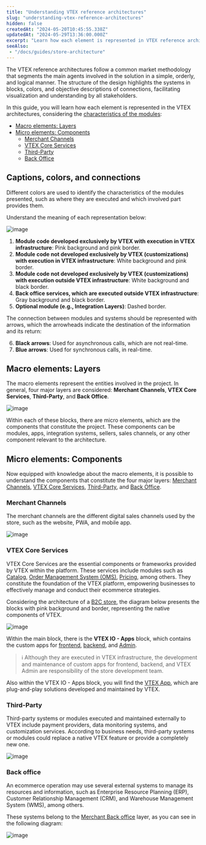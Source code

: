 ```yaml
---
title: "Understanding VTEX reference architectures"
slug: "understanding-vtex-reference-architectures"
hidden: false
createdAt: "2024-05-20T10:45:55.338Z"
updatedAt: "2024-05-29T13:36:00.000Z"
excerpt: "Learn how each element is represented in VTEX reference architectures."
seeAlso:
 - "/docs/guides/store-architecture"
---
```


The VTEX reference architectures follow a common market methodology that segments the main agents involved in the solution in a simple, orderly, and logical manner. The structure of the design highlights the systems in blocks, colors, and objective descriptions of connections, facilitating visualization and understanding by all stakeholders.

In this guide, you will learn how each element is represented in the VTEX architectures, considering the [characteristics of the modules](#captions-colors-and-connections):

- [Macro elements: Layers](#macro-elements-layers)
- [Micro elements: Components](#micro-elements-components)
  - [Merchant Channels](#merchant-channels)
  - [VTEX Core Services](#vtex-core-services)
  - [Third-Party](#third-party)
  - [Back Office](#back-office)

## Captions, colors, and connections

Different colors are used to identify the characteristics of the modules presented, such as where they are executed and which involved part provides them.

Understand the meaning of each representation below:

![image](https://cdn.jsdelivr.net/gh/vtexdocs/dev-portal-content@main/docs/guides/VTEX-Platform-Overview/store-architecture/legend-and-colors.png)

1. **Module code developed exclusively by VTEX with execution in VTEX infrastructure**: Pink background and pink border.
2. **Module code not developed exclusively by VTEX (customizations) with execution in VTEX infrastructure**: White background and pink border.
3. **Module code not developed exclusively by VTEX (customizations) with execution outside VTEX infrastructure**: White background and black border.
4. **Back office services, which are executed outside VTEX infrastructure**: Gray background and black border.
5. **Optional module (e.g., Integration Layers)**: Dashed border.

The connection between modules and systems should be represented with arrows, which the arrowheads indicate the destination of the information and its return:

6. **Black arrows**: Used for asynchronous calls, which are not real-time.
7. **Blue arrows**: Used for synchronous calls, in real-time.

## Macro elements: Layers

The macro elements represent the entities involved in the project. In general, four major layers are considered: **Merchant Channels**, **VTEX Core Services**, **Third-Party**, and **Back Office**.

![image](https://cdn.jsdelivr.net/gh/vtexdocs/dev-portal-content@main/docs/guides/VTEX-Platform-Overview/store-architecture/macro-elements-layers.png)

Within each of these blocks, there are micro elements, which are the components that constitute the project. These components can be modules, apps, integration systems, sellers, sales channels, or any other component relevant to the architecture.

## Micro elements: Components

Now equipped with knowledge about the macro elements, it is possible to understand the components that constitute the four major layers: [Merchant Channels](#merchant-channels), [VTEX Core Services](#vtex-core-services), [Third-Party](#third-party), and [Back Office](#back-office).

### Merchant Channels

The merchant channels are the different digital sales channels used by the store, such as the website, PWA, and mobile app.

![image](https://cdn.jsdelivr.net/gh/vtexdocs/dev-portal-content@main/docs/guides/VTEX-Platform-Overview/store-architecture/merchant-channels.png)

### VTEX Core Services

VTEX Core Services are the essential components or frameworks provided by VTEX within the platform. These services include modules such as [Catalog](https://developers.vtex.com/docs/guides/catalog-overview), [Order Management System (OMS)](https://developers.vtex.com/docs/guides/orders-overview), [Pricing](https://developers.vtex.com/docs/guides/pricing-overview), among others. They constitute the foundation of the VTEX platform, empowering businesses to effectively manage and conduct their ecommerce strategies.

Considering the architecture of a [B2C store](https://developers.vtex.com/docs/guides/store-architecture-use-cases), the diagram below presents the blocks with pink background and border, representing the native components of VTEX.

![image](https://cdn.jsdelivr.net/gh/vtexdocs/dev-portal-content@main/docs/guides/VTEX-Platform-Overview/store-architecture/vtex-core-services.png)

Within the main block, there is the **VTEX IO - Apps** block, which contains the custom apps for [frontend](https://developers.vtex.com/docs/guides/vtex-io-documentation-1-developing-storefront-apps-using-react-and-vtex-io), [backend](https://developers.vtex.com/docs/guides/developing-services-on-vtex-io), and [Admin](https://learn.vtex.com/docs/course-admin-lang-en).

>ℹ️ Although they are executed in VTEX infrastructure, the development and maintenance of custom apps for frontend, backend, and VTEX Admin are responsibility of the store development team.

Also within the VTEX IO - Apps block, you will find the [VTEX App](https://developers.vtex.com/docs/vtex-io-apps), which are plug-and-play solutions developed and maintained by VTEX.

### Third-Party

Third-party systems or modules executed and maintained externally to VTEX include payment providers, data monitoring systems, and customization services. According to business needs, third-party systems or modules could replace a native VTEX feature or provide a completely new one.

![image](https://cdn.jsdelivr.net/gh/vtexdocs/dev-portal-content@main/docs/guides/VTEX-Platform-Overview/store-architecture/third-party.png)

### Back office

An ecommerce operation may use several external systems to manage its resources and information, such as Enterprise Resource Planning (ERP), Customer Relationship Management (CRM), and Warehouse Management System (WMS), among others.

These systems belong to the [Merchant Back office](https://developers.vtex.com/docs/guides/erp-integration-guide) layer, as you can see in the following diagram:

![image](https://cdn.jsdelivr.net/gh/vtexdocs/dev-portal-content@main/docs/guides/VTEX-Platform-Overview/store-architecture/back-office.png)
